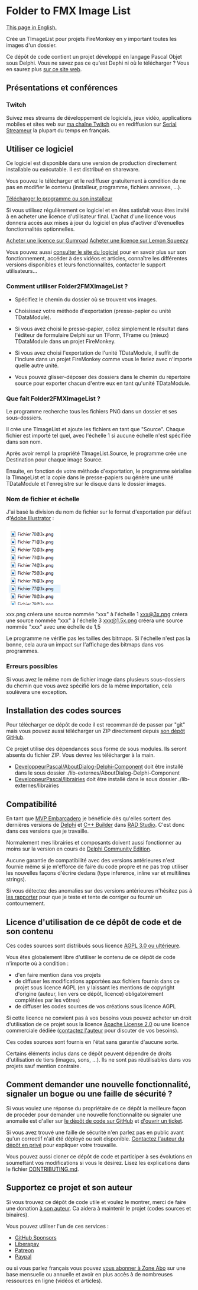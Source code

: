 # Folder to FMX Image List

[This page in English.](README.md)

Crée un TImageList pour projets FireMonkey en y important toutes les images d'un dossier.

Ce dépôt de code contient un projet développé en langage Pascal Objet sous Delphi. Vous ne savez pas ce qu'est Dephi ni où le télécharger ? Vous en saurez plus [sur ce site web](https://delphi-resources.developpeur-pascal.fr/).

## Présentations et conférences

### Twitch

Suivez mes streams de développement de logiciels, jeux vidéo, applications mobiles et sites web sur [ma chaîne Twitch](https://www.twitch.tv/patrickpremartin) ou en rediffusion sur [Serial Streameur](https://serialstreameur.fr) la plupart du temps en français.

## Utiliser ce logiciel

Ce logiciel est disponible dans une version de production directement installable ou exécutable. Il est distribué en shareware.

Vous pouvez le télécharger et le rediffuser gratuitement à condition de ne pas en modifier le contenu (installeur, programme, fichiers annexes, ...).

[Télécharger le programme ou son installeur](https://olfsoftware.lemonsqueezy.com/checkout/buy/14bc1e25-f5f0-47a2-b698-5a18f7043d8e)

Si vous utilisez régulièrement ce logiciel et en êtes satisfait vous êtes invité à en acheter une licence d'utilisateur final. L'achat d'une licence vous donnera accès aux mises à jour du logiciel en plus d'activer d'évenuelles fonctionnalités optionnelles.

[Acheter une licence sur Gumroad](https://boutique.olfsoftware.fr/l/folder2fmximagelist)
[Acheter une licence sur Lemon Squeezy](https://olfsoftware.lemonsqueezy.com/checkout/buy/648c0390-1f77-419e-9648-e4815de984a1)

Vous pouvez aussi [consulter le site du logiciel](https://folder2fmximagelist.olfsoftware.fr/) pour en savoir plus sur son fonctionnement, accéder à des vidéos et articles, connaître les différentes versions disponibles et leurs fonctionnalités, contacter le support utilisateurs...

### Comment utiliser Folder2FMXImageList ?

* Spécifiez le chemin du dossier où se trouvent vos images.

* Choisissez votre méthode d'exportation (presse-papier ou unité TDataModule).

* Si vous avez choisi le presse-papier, collez simplement le résultat dans l'éditeur de formulaire Delphi sur un TForm, TFrame ou (mieux) TDataModule dans un projet FireMonkey.

* Si vous avez choisi l'exportation de l'unité TDataModule, il suffit de l'inclure dans un projet FireMonkey comme vous le feriez avec n'importe quelle autre unité.

* Vous pouvez glisser-déposer des dossiers dans le chemin du répertoire source pour exporter chacun d'entre eux en tant qu'unité TDataModule.

### Que fait Folder2FMXImageList ?

Le programme recherche tous les fichiers PNG dans un dossier et ses sous-dossiers.

Il crée une TImageList et ajoute les fichiers en tant que "Source". Chaque fichier est importé tel quel, avec l'échelle 1 si aucune échelle n'est spécifiée dans son nom.

Après avoir rempli la propriété TImageList.Source, le programme crée une Destination pour chaque image Source.

Ensuite, en fonction de votre méthode d'exportation, le programme sérialise la TImageList et la copie dans le presse-papiers ou génère une unité TDataModule et l'enregistre sur le disque dans le dossier images.

### Nom de fichier et échelle

J'ai basé la division du nom de fichier sur le format d'exportation par défaut d'[Adobe Illustrator](https://vasur.fr/illustrator) :

![Exemple d'exportation homothétique d'Adobe Illustrator](https://github.com/DeveloppeurPascal/Folder2FMXImageList/raw/main/screen-captures/04-FilesForHomotheticExport.png)

xxx.png créera une source nommée "xxx" à l'échelle 1
xxx@3x.png créera une source nommée "xxx" à l'échelle 3
xxx@1.5x.png créera une source nommée "xxx" avec une échelle de 1,5

Le programme ne vérifie pas les tailles des bitmaps. Si l'échelle n'est pas la bonne, cela aura un impact sur l'affichage des bitmaps dans vos programmes.

### Erreurs possibles

Si vous avez le même nom de fichier image dans plusieurs sous-dossiers du chemin que vous avez spécifié lors de la même importation, cela soulèvera une exception.

## Installation des codes sources

Pour télécharger ce dépôt de code il est recommandé de passer par "git" mais vous pouvez aussi télécharger un ZIP directement depuis [son dépôt GitHub](https://github.com/DeveloppeurPascal/Folder2FMXImageList).

Ce projet utilise des dépendances sous forme de sous modules. Ils seront absents du fichier ZIP. Vous devrez les télécharger à la main.

* [DeveloppeurPascal/AboutDialog-Delphi-Component](https://github.com/DeveloppeurPascal/AboutDialog-Delphi-Component) doit être installé dans le sous dossier ./lib-externes/AboutDialog-Delphi-Component
* [DeveloppeurPascal/librairies](https://github.com/DeveloppeurPascal/librairies) doit être installé dans le sous dossier ./lib-externes/librairies

## Compatibilité

En tant que [MVP Embarcadero](https://www.embarcadero.com/resources/partners/mvp-directory) je bénéficie dès qu'elles sortent des dernières versions de [Delphi](https://www.embarcadero.com/products/delphi) et [C++ Builder](https://www.embarcadero.com/products/cbuilder) dans [RAD Studio](https://www.embarcadero.com/products/rad-studio). C'est donc dans ces versions que je travaille.

Normalement mes librairies et composants doivent aussi fonctionner au moins sur la version en cours de [Delphi Community Edition](https://www.embarcadero.com/products/delphi/starter).

Aucune garantie de compatibilité avec des versions antérieures n'est fournie même si je m'efforce de faire du code propre et ne pas trop utiliser les nouvelles façons d'écrire dedans (type inference, inline var et multilines strings).

Si vous détectez des anomalies sur des versions antérieures n'hésitez pas à [les rapporter](https://github.com/DeveloppeurPascal/Folder2FMXImageList/issues) pour que je teste et tente de corriger ou fournir un contournement.

## Licence d'utilisation de ce dépôt de code et de son contenu

Ces codes sources sont distribués sous licence [AGPL 3.0 ou ultérieure](https://choosealicense.com/licenses/agpl-3.0/).

Vous êtes globalement libre d'utiliser le contenu de ce dépôt de code n'importe où à condition :
* d'en faire mention dans vos projets
* de diffuser les modifications apportées aux fichiers fournis dans ce projet sous licence AGPL (en y laissant les mentions de copyright d'origine (auteur, lien vers ce dépôt, licence) obligatoirement complétées par les vôtres)
* de diffuser les codes sources de vos créations sous licence AGPL

Si cette licence ne convient pas à vos besoins vous pouvez acheter un droit d'utilisation de ce projet sous la licence [Apache License 2.0](https://choosealicense.com/licenses/apache-2.0/) ou une licence commerciale dédiée ([contactez l'auteur](https://developpeur-pascal.fr/nous-contacter.php) pour discuter de vos besoins).

Ces codes sources sont fournis en l'état sans garantie d'aucune sorte.

Certains éléments inclus dans ce dépôt peuvent dépendre de droits d'utilisation de tiers (images, sons, ...). Ils ne sont pas réutilisables dans vos projets sauf mention contraire.

## Comment demander une nouvelle fonctionnalité, signaler un bogue ou une faille de sécurité ?

Si vous voulez une réponse du propriétaire de ce dépôt la meilleure façon de procéder pour demander une nouvelle fonctionnalité ou signaler une anomalie est d'aller sur [le dépôt de code sur GitHub](https://github.com/DeveloppeurPascal/Folder2FMXImageList) et [d'ouvrir un ticket](https://github.com/DeveloppeurPascal/Folder2FMXImageList/issues).

Si vous avez trouvé une faille de sécurité n'en parlez pas en public avant qu'un correctif n'ait été déployé ou soit disponible. [Contactez l'auteur du dépôt en privé](https://developpeur-pascal.fr/nous-contacter.php) pour expliquer votre trouvaille.

Vous pouvez aussi cloner ce dépôt de code et participer à ses évolutions en soumettant vos modifications si vous le désirez. Lisez les explications dans le fichier [CONTRIBUTING.md](CONTRIBUTING.md).

## Supportez ce projet et son auteur

Si vous trouvez ce dépôt de code utile et voulez le montrer, merci de faire une donation [à son auteur](https://github.com/DeveloppeurPascal). Ca aidera à maintenir le projet (codes sources et binaires).

Vous pouvez utiliser l'un de ces services :

* [GitHub Sponsors](https://github.com/sponsors/DeveloppeurPascal)
* [Liberapay](https://liberapay.com/PatrickPremartin)
* [Patreon](https://www.patreon.com/patrickpremartin)
* [Paypal](https://www.paypal.com/paypalme/patrickpremartin)

ou si vous parlez français vous pouvez [vous abonner à Zone Abo](https://zone-abo.fr/nos-abonnements.php) sur une base mensuelle ou annuelle et avoir en plus accès à de nombreuses ressources en ligne (vidéos et articles).

